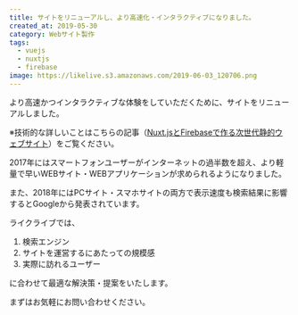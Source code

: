```yaml
---
title: サイトをリニューアルし、より高速化・インタラクティブになりました。
created_at: 2019-05-30
category: Webサイト製作
tags: 
  - vuejs
  - nuxtjs
  - firebase
image: https://likelive.s3.amazonaws.com/2019-06-03_120706.png
---
```

より高速かつインタラクティブな体験をしていただくために、サイトをリニューアルしました。

※技術的な詳しいことはこちらの記事（[Nuxt.jsとFirebaseで作る次世代静的ウェブサイト](/posts/2019/06/03/create_a_website_with_nuxjs_and_firebase)）をご覧ください。

2017年にはスマートフォンユーザーがインターネットの過半数を超え、より軽量で早いWEBサイト・WEBアプリケーションが求められるようになりました。

また、2018年にはPCサイト・スマホサイトの両方で表示速度も検索結果に影響するとGoogleから発表されています。

ライクライブでは、

1. 検索エンジン
2. サイトを運営するにあたっての規模感
3. 実際に訪れるユーザー

に合わせて最適な解決策・提案をいたします。

まずはお気軽にお問い合わせください。

